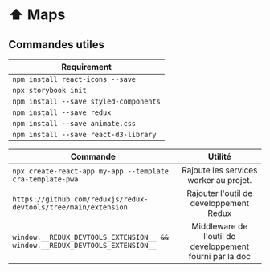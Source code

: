 
# ⬆️ Maps



## Commandes utiles

| Requirement      |
| ------------- |
| `npm install react-icons --save`|
| `npx storybook init`|
| `npm install --save styled-components`|
| `npm install --save redux`|
| `npm install --save animate.css`|
| `npm install --save react-d3-library`|


| Commande      | Utilité       | 
| ------------- |:-------------:| 
| `npx create-react-app my-app --template cra-template-pwa`     | Rajoute les services worker au projet.    | 
| `https://github.com/reduxjs/redux-devtools/tree/main/extension`     | Rajouter l'outil de developpement Redux   | 
| `window.__REDUX_DEVTOOLS_EXTENSION__ && window.__REDUX_DEVTOOLS_EXTENSION__`     | Middleware de l'outil de developpement fourni par la doc   | 

